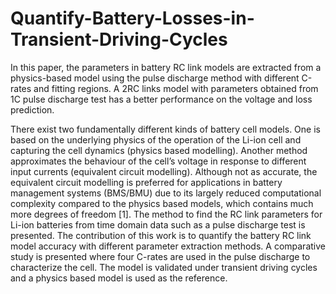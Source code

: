 # Quantify-Battery-Losses-in-Transient-Driving-Cycles

In this paper, the parameters in battery RC link models are extracted from a physics-based model using
the pulse discharge method with different C-rates and fitting regions. A 2RC links model with parameters
obtained from 1C pulse discharge test has a better performance on the voltage and loss prediction.

There exist two fundamentally different kinds of battery cell models. One is based on the underlying
physics of the operation of the Li-ion cell and capturing the cell dynamics (physics based modelling).
Another method approximates the behaviour of the cell’s voltage in response to different input currents
(equivalent circuit modelling). Although not as accurate, the equivalent circuit modelling is preferred for
applications in battery management systems (BMS/BMU) due to its largely reduced computational complexity
compared to the physics based models, which contains much more degrees of freedom [1]. The method
to find the RC link parameters for Li-ion batteries from time domain data such as a pulse discharge test
is presented.
The contribution of this work is to quantify the battery RC link model accuracy with different parameter
extraction methods. A comparative study is presented where four C-rates are used in the pulse discharge
to characterize the cell. The model is validated under transient driving cycles and a physics based model
is used as the reference.
